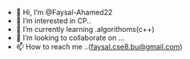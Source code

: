 - 👋 Hi, I’m @Faysal-Ahamed22
- 👀 I’m interested in CP..
- 🌱 I’m currently learning .algorithoms(c++)
- 💞️ I’m looking to collaborate on ...
- 📫 How to reach me ..(faysal.cse8.bu@gmail.com)

<!---
Faysal-Ahamed22/Faysal-Ahamed22 is a ✨ special ✨ repository because its `README.md` (this file) appears on your GitHub profile.
You can click the Preview link to take a look at your changes.
--->
